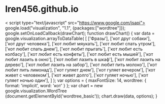 # Iren456.github.io
< script type="text/javascript" 
src="https://www.google.com/jsapi"></script>
google.load("visualization", "1.1", 
{packages:["wordtree"]});
 google.setOnLoadCallback(drawChart);
 function drawChart() {
 var data = google.visualization.arrayToDataTable(
 [ ['Фразы'],
 ['кот друг собаки'],
 ['кот друг человека'],
 ['кот любит мяукать'],
 ['кот любит спать утром'],
 ['кот любит спать днем'],
 ['кот любит прыгать'],
 ['кот любит есть колбасу'],
 ['кот любит есть конфеты'],
 ['кот любит есть мышей'],
 ['кот любит лазить в окно'],
 ['кот любит лазить в шкаф'],
 ['кот любит лазить на дерево'],
 ['кот любит лазить на забор'],
 ['кот любит пить молоко'],
 ['кот любит пить лимонад'],
 ['кот гуляет днем'],
 ['кот гуляет вечером'],
 ['кот живет с человеком'],
 ['кот живет долго'],
 ['кот гуляет ночью'],
 ['кот гуляет ночью один'],
 ]
 );
 var options = {
maxFontSize: 14,
 wordtree: {
 format: 'implicit',
 word: 'кот'
 }
 };
 var chart = new google.visualization.WordTree
(document.getElementById('wordtree_basic'));
 chart.draw(data, options);
 }
